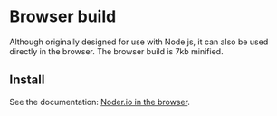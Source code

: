 # Browser build

Although originally designed for use with Node.js, it can also be used directly in the browser.
The browser build is 7kb minified.

## Install

See the documentation: [Noder.io in the browser](http://noder.io/guide/browser.html).
